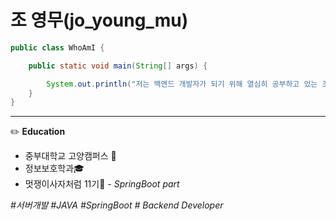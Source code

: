 # 조 영무(jo_young_mu)

```java
public class WhoAmI {

    public static void main(String[] args) {

        System.out.println("저는 백엔드 개발자가 되기 위해 열심히 공부하고 있는 조영무입니다.");
    }
}
```

---

✏️ **Education**

- 중부대학교 고양캠퍼스 🏫
- 정보보호학과🎓
- 멋쟁이사자처럼 11기🦁 - _SpringBoot part_

_#서버개발 #JAVA #SpringBoot # Backend Developer_
